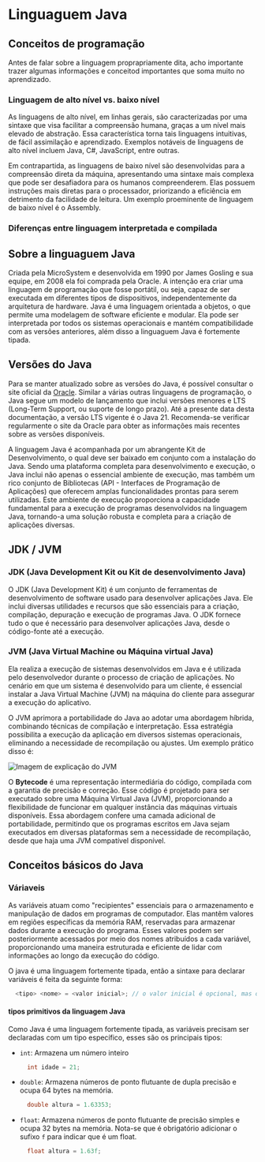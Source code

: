 # Linguaguem Java 

## Conceitos de programação
Antes de falar sobre a linguagem proprapriamente dita, acho importante trazer algumas informações e conceitod importantes que soma muito no aprendizado. 

### Linguagem de alto nível vs. baixo nível

As linguagens de alto nível, em linhas gerais, são caracterizadas por uma sintaxe que visa facilitar a compreensão humana, graças a um nível mais elevado de abstração. Essa característica torna tais linguagens intuitivas, de fácil assimilação e aprendizado. Exemplos notáveis de linguagens de alto nível incluem Java, C#, JavaScript, entre outras.

Em contrapartida, as linguagens de baixo nível são desenvolvidas para a compreensão direta da máquina, apresentando uma sintaxe mais complexa que pode ser desafiadora para os humanos compreenderem. Elas possuem instruções mais diretas para o processador, priorizando a eficiência em detrimento da facilidade de leitura. Um exemplo proeminente de linguagem de baixo nível é o Assembly.

### Diferenças entre linguagem interpretada e compilada

## Sobre a linguaguem Java
Criada pela MicroSystem e desenvolvida em 1990 por James Gosling e sua equipe, em 2008 ela foi comprada pela Oracle. A intenção era criar uma linguagem de programação que fosse portátil, ou seja, capaz de ser executada em diferentes tipos de dispositivos, independentemente da arquitetura de hardware. Java é uma linguagem orientada a objetos, o que permite uma modelagem de software eficiente e modular. Ela pode ser interpretada por todos os sistemas operacionais e mantém compatibilidade com as versões anteriores, além disso a linguaguem Java é fortemente tipada.

## Versões do Java

Para se manter atualizado sobre as versões do Java, é possível consultar o site oficial da [Oracle](https://www.oracle.com/java/technologies/java-se-glance.html). Similar a várias outras linguagens de programação, o Java segue um modelo de lançamento que inclui versões menores e LTS (Long-Term Support, ou suporte de longo prazo). Até a presente data desta documentação, a versão LTS vigente é o Java 21. Recomenda-se verificar regularmente o site da Oracle para obter as informações mais recentes sobre as versões disponíveis.

A linguagem Java é acompanhada por um abrangente Kit de Desenvolvimento, o qual deve ser baixado em conjunto com a instalação do Java. Sendo uma plataforma completa para desenvolvimento e execução, o Java inclui não apenas o essencial ambiente de execução, mas também um rico conjunto de Bibliotecas (API - Interfaces de Programação de Aplicações) que oferecem amplas funcionalidades prontas para serem utilizadas. Este ambiente de execução proporciona a capacidade fundamental para a execução de programas desenvolvidos na linguagem Java, tornando-a uma solução robusta e completa para a criação de aplicações diversas.

## JDK / JVM 

### JDK (Java Development Kit ou Kit de desenvolvimento Java) 
O JDK (Java Development Kit) é um conjunto de ferramentas de desenvolvimento de software usado para desenvolver aplicações Java. Ele inclui diversas utilidades e recursos que são essenciais para a criação, compilação, depuração e execução de programas Java. O JDK fornece tudo o que é necessário para desenvolver aplicações Java, desde o código-fonte até a execução.

### JVM (Java Virtual Machine ou Máquina virtual Java)
Ela realiza a execução de sistemas desenvolvidos em Java e é utilizada pelo desenvolvedor durante o processo de criação de aplicações. No cenário em que um sistema é desenvolvido para um cliente, é essencial instalar a Java Virtual Machine (JVM) na máquina do cliente para assegurar a execução do aplicativo.

O JVM aprimora a portabilidade do Java ao adotar uma abordagem híbrida, combinando técnicas de compilação e interpretação. Essa estratégia possibilita a execução da aplicação em diversos sistemas operacionais, eliminando a necessidade de recompilação ou ajustes. Um exemplo prático disso é:

![Imagem de explicação do JVM](https://github.com/katiene-souza/estudos-java/assets/85809975/9350e025-79ef-4b76-9b3f-57fbe91551a6)

O **Bytecode** é uma representação intermediária do código, compilada com a garantia de precisão e correção. Esse código é projetado para ser executado sobre uma Máquina Virtual Java (JVM), proporcionando a flexibilidade de funcionar em qualquer instância das máquinas virtuais disponíveis. Essa abordagem confere uma camada adicional de portabilidade, permitindo que os programas escritos em Java sejam executados em diversas plataformas sem a necessidade de recompilação, desde que haja uma JVM compatível disponível.

## Conceitos básicos do Java

### Váriaveis 
As variáveis atuam como "recipientes" essenciais para o armazenamento e manipulação de dados em programas de computador. Elas mantêm valores em regiões específicas da memória RAM, reservadas para armazenar dados durante a execução do programa. Esses valores podem ser posteriormente acessados por meio dos nomes atribuídos a cada variável, proporcionando uma maneira estruturada e eficiente de lidar com informações ao longo da execução do código. 

O java é uma linguagem fortemente tipada, então a sintaxe para declarar variáveis é feita da seguinte forma: 
```java
  <tipo> <nome> = <valor inicial>; // o valor inicial é opcional, mas o ponto e vírgula depois da declaração é obrigatória. 
```
#### tipos primitivos da linguagem Java
Como Java é uma linguagem fortemente tipada, as variáveis precisam ser declaradas com um tipo específico, esses são os principais tipos:

- `int`: Armazena um número inteiro
    ```java
      int idade = 21; 
    ```
- `double`: Armazena números de ponto flutuante de dupla precisão e ocupa 64 bytes na memória.
    ```java
      double altura = 1.63353; 
    ```
- `float`: Armazena números de ponto flutuante de precisão simples e ocupa 32 bytes na memória. Nota-se que é obrigatório adicionar o sufixo `f` para indicar que é um float.
    ```java
      float altura = 1.63f; 
    ```
  
